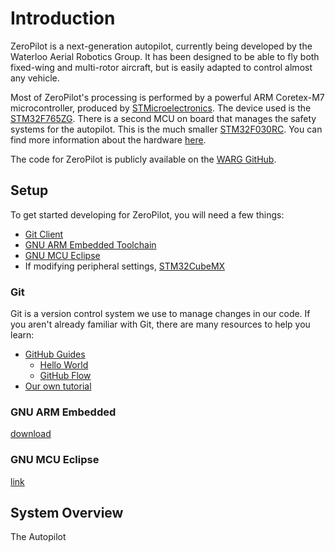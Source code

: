 # Introduction

ZeroPilot is a next-generation autopilot, currently being developed by the Waterloo Aerial Robotics Group. It has been designed to be able to fly both fixed-wing and multi-rotor aircraft, but is easily adapted to control almost any vehicle.

Most of ZeroPilot's processing is performed by a powerful ARM Coretex-M7 microcontroller, produced by [STMicroelectronics](http://www.st.com). The device used is the [STM32F765ZG](http://www.st.com/en/microcontrollers/stm32f765zg.html). There is a second MCU on board that manages the safety systems for the autopilot. This is the much smaller [STM32F030RC](http://www.st.com/en/microcontrollers/stm32f030rc.html). You can find more information about the hardware [here](zeropilot/hardware).

The code for ZeroPilot is publicly available on the [WARG GitHub](https://github.com/UWARG/ZeroPilot-SW).

## Setup

To get started developing for ZeroPilot, you will need a few things:

* [Git Client](https://github.com/)
* [GNU ARM Embedded Toolchain](https://developer.arm.com/open-source/gnu-toolchain/gnu-rm)
* [GNU MCU Eclipse](https://gnu-mcu-eclipse.github.io/)
* If modifying peripheral settings, [STM32CubeMX](http://www.st.com/en/development-tools/stm32cubemx.html)

### Git

Git is a version control system we use to manage changes in our code. If you aren't already familiar with Git, there are many resources to help you learn:

- [GitHub Guides](https://guides.github.com/)
    - [Hello World](https://guides.github.com/activities/hello-world/)
    - [GitHub Flow](https://guides.github.com/introduction/flow/)
- [Our own tutorial](tutorials/git)

### GNU ARM Embedded

[download](https://developer.arm.com/open-source/gnu-toolchain/gnu-rm/downloads)

### GNU MCU Eclipse

[link](https://github.com/gnu-mcu-eclipse/org.eclipse.epp.packages/releases/)

## System Overview

The Autopilot 
